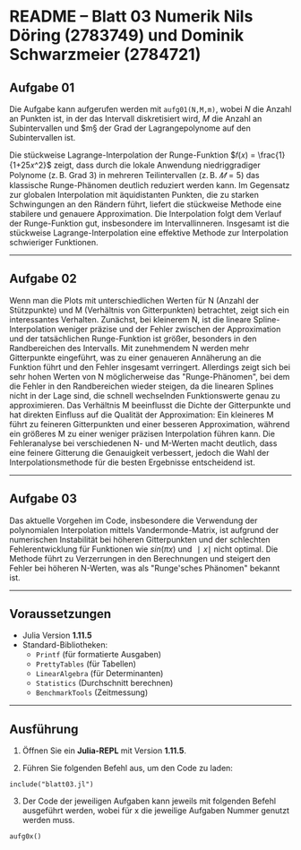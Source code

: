 
# README – Blatt 03 Numerik Nils Döring (2783749) und Dominik Schwarzmeier (2784721)


## Aufgabe 01

Die Aufgabe kann aufgerufen werden mit `aufg01(N,M,m)`, wobei $N$ die Anzahl an Punkten ist, in der das Intervall diskretisiert wird, $M$ die Anzahl an Subintervallen und $m§ der Grad der Lagrangepolynome auf den Subintervallen ist.

Die stückweise Lagrange-Interpolation der Runge-Funktion $𝑓(𝑥) = \frac{1}{1+25𝑥^2}$ zeigt, dass durch die lokale Anwendung niedriggradiger Polynome (z. B. Grad 3) in mehreren Teilintervallen (z. B. $𝑀=5$) das klassische Runge-Phänomen deutlich reduziert werden kann. Im Gegensatz zur globalen Interpolation mit äquidistanten Punkten, die zu starken Schwingungen an den Rändern führt, liefert die stückweise Methode eine stabilere und genauere Approximation. Die Interpolation folgt dem Verlauf der Runge-Funktion gut, insbesondere im Intervallinneren. Insgesamt ist die stückweise Lagrange-Interpolation eine effektive Methode zur Interpolation schwieriger Funktionen.

---

## Aufgabe 02

Wenn man die Plots mit unterschiedlichen Werten für N (Anzahl der Stützpunkte) und M (Verhältnis von Gitterpunkten) betrachtet, zeigt sich ein interessantes Verhalten. Zunächst, bei kleinerem N, ist die lineare Spline-Interpolation weniger präzise und der Fehler zwischen der Approximation und der tatsächlichen Runge-Funktion ist größer, besonders in den Randbereichen des Intervalls. Mit zunehmendem N werden mehr Gitterpunkte eingeführt, was zu einer genaueren Annäherung an die Funktion führt und den Fehler insgesamt verringert. Allerdings zeigt sich bei sehr hohen Werten von N möglicherweise das "Runge-Phänomen", bei dem die Fehler in den Randbereichen wieder steigen, da die linearen Splines nicht in der Lage sind, die schnell wechselnden Funktionswerte genau zu approximieren. Das Verhältnis M beeinflusst die Dichte der Gitterpunkte und hat direkten Einfluss auf die Qualität der Approximation: Ein kleineres M führt zu feineren Gitterpunkten und einer besseren Approximation, während ein größeres M zu einer weniger präzisen Interpolation führen kann. Die Fehleranalyse bei verschiedenen N- und M-Werten macht deutlich, dass eine feinere Gitterung die Genauigkeit verbessert, jedoch die Wahl der Interpolationsmethode für die besten Ergebnisse entscheidend ist.

---

## Aufgabe 03

Das aktuelle Vorgehen im Code, insbesondere die Verwendung der polynomialen Interpolation mittels Vandermonde-Matrix, ist aufgrund der numerischen Instabilität bei höheren Gitterpunkten und der schlechten Fehlerentwicklung für Funktionen wie $sin(πx)$ und $∣x∣$ nicht optimal. Die Methode führt zu Verzerrungen in den Berechnungen und steigert den Fehler bei höheren N-Werten, was als "Runge'sches Phänomen" bekannt ist. 

---

## Voraussetzungen

- Julia Version **1.11.5**
- Standard-Bibliotheken:
  - `Printf` (für formatierte Ausgaben)
  - `PrettyTables` (für Tabellen)
  - `LinearAlgebra` (für Determinanten)
  - `Statistics` (Durchschnitt berechnen)
  - `BenchmarkTools` (Zeitmessung)
  
---

## Ausführung

1. Öffnen Sie ein **Julia-REPL** mit Version **1.11.5**.

2. Führen Sie folgenden Befehl aus, um den Code zu laden:

```
include("blatt03.jl")
```
3. Der Code der jeweiligen Aufgaben kann jeweils mit folgenden Befehl ausgeführt werden, wobei für x die jeweilige Aufgaben Nummer genutzt werden muss.
```
aufg0x()
```